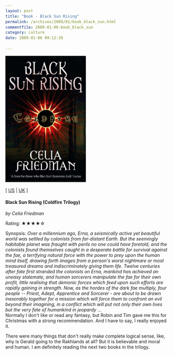 ```yaml
---
layout: post
title: "Book - Black Sun Rising"
permalink: /archives/2009/01/book_black_sun.html
commentfile: 2009-01-06-book_black_sun
category: culture
date: 2009-01-06 09:12:39

---
```


<img class="photo right" src="/assets/images/1841495417.jpg" width="250" alt="Black Sun Rising (Coldfire Trilogy) cover" />

\[ [US](http://www.amazon.com/o/asin/1841495417) | [UK](http://www.amazon.co.uk/o/asin/1841495417) \]

#### Black Sun Rising (Coldfire Trilogy)

<em>by Celia Friedman</em>

Rating: ★★★★☆

<div class="book_synopsis">
Synopsis: <em>Over a millennium ago, Erna, a seismically active yet beautiful world was settled by colonists from far-distant Earth. But the seemingly habitable planet was fraught with perils no one could have foretold, and the colonists found themselves caught in a desperate battle for survival against the fae, a terrifying natural force with the power to prey upon the human mind itself, drawing forth images from a person's worst nightmare or most treasured dreams and indiscriminately giving them life. Twelve centuries after fate first stranded the colonists on Erna, mankind has achieved an uneasy stalemate, and human sorcerers manipulate the fae for their own profit, little realising that demonic forces which feed upon such efforts are rapidly gaining in strength. Now, as the hordes of the dark fae multiply, four people -- Priest, Adept, Apprentice and Sorcerer - are about to be drawn inexorably together for a mission which will force them to confront an evil beyond their imagining, in a conflict which will put not only their own lives but the very fate of humankind in jeopardy ...</em>

</div>
Normally I don't like or read any fantasy, but Robin and Tim gave me this for Christmas with a strong recommendation. And I have to say, I really enjoyed it.

There were many things that don't really make complete logical sense, like, why is Gerald going to the Rakhlands at all? But it is believable and moral and human. I am definitely reading the next two books in the trilogy.
